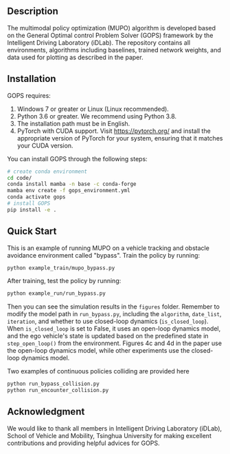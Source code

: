 ## Description
The multimodal policy optimization (MUPO) algorithm is developed based on the General Optimal control Problem Solver (GOPS) framework by the Intelligent Driving Laboratory (iDLab).
The repository contains all environments, algorithms including baselines, trained network weights, and data used for plotting as described in the paper.

## Installation
GOPS requires:
1. Windows 7 or greater or Linux (Linux recommended).
2. Python 3.6 or greater. We recommend using Python 3.8.
3. The installation path must be in English.
4. PyTorch with CUDA support. Visit https://pytorch.org/ and install the appropriate version of PyTorch for your system, ensuring that it matches your CUDA version.

You can install GOPS through the following steps:
```bash
# create conda environment
cd code/
conda install mamba -n base -c conda-forge
mamba env create -f gops_environment.yml
conda activate gops
# install GOPS
pip install -e .
```

## Quick Start
This is an example of running MUPO on a vehicle tracking and obstacle avoidance environment called "bypass".
Train the policy by running:
```bash
python example_train/mupo_bypass.py
```
After training, test the policy by running:
```bash
python example_run/run_bypass.py
```
Then you can see the simulation results in the `figures` folder.
Remember to modify the model path in `run_bypass.py`, including the `algorithm`, `date_list`, `iteration`, and whether to use closed-loop dynamics (`is_closed_loop`).
When `is_closed_loop` is set to False, it uses an open-loop dynamics model, and the ego vehicle's state is updated based on the predefined state in `step_open_loop()` from the environment.
Figures 4c and 4d in the paper use the open-loop dynamics model, while other experiments use the closed-loop dynamics model.

Two examples of continuous policies colliding are provided here
```bash
python run_bypass_collision.py
python run_encounter_collision.py
```

## Acknowledgment
We would like to thank all members in Intelligent Driving Laboratory (iDLab), School of Vehicle and Mobility, Tsinghua University for making excellent contributions and providing helpful advices for GOPS.